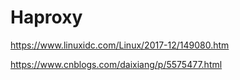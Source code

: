 # Haproxy

https://www.linuxidc.com/Linux/2017-12/149080.htm

https://www.cnblogs.com/daixiang/p/5575477.html
